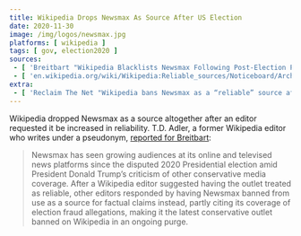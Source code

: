 ```yaml
---
title: Wikipedia Drops Newsmax As Source After US Election
date: 2020-11-30
image: /img/logos/newsmax.jpg
platforms: [ wikipedia ]
tags: [ gov, election2020 ]
sources:
 - [ 'Breitbart "Wikipedia Blacklists Newsmax Following Post-Election Popularity Boost" by T.D. Adler (30 Nov 2020)', 'https://www.breitbart.com/tech/2020/11/30/wikipedia-blacklists-newsmax-following-post-election-popularity-boost/' ]
 - [ 'en.wikipedia.org/wiki/Wikipedia:Reliable_sources/Noticeboard/Archive_319#Newsmax', 'https://archive.is/9Pw6n' ]
extra:
 - [ 'Reclaim The Net "Wikipedia bans Newsmax as a “reliable” source after election coverage" by Didi Rankovic (2 Dec 2020)', 'https://reclaimthenet.org/wikipedia-drops-newsmax-as-a-reliable-source-after-election-coverage/' ]
---
```


Wikipedia dropped Newsmax as a source altogether after an editor requested it
be increased in reliability. T.D. Adler, a former Wikipedia editor who writes
under a pseudonym, [reported for
Breitbart](https://archive.is/hWv9J#selection-549.0-557.1):

> Newsmax has seen growing audiences at its online and televised news platforms
> since the disputed 2020 Presidential election amid President Donald Trump’s
> criticism of other conservative media coverage. After a Wikipedia editor
> suggested having the outlet treated as reliable, other editors responded by
> having Newsmax banned from use as a source for factual claims instead, partly
> citing its coverage of election fraud allegations, making it the latest
> conservative outlet banned on Wikipedia in an ongoing purge.
